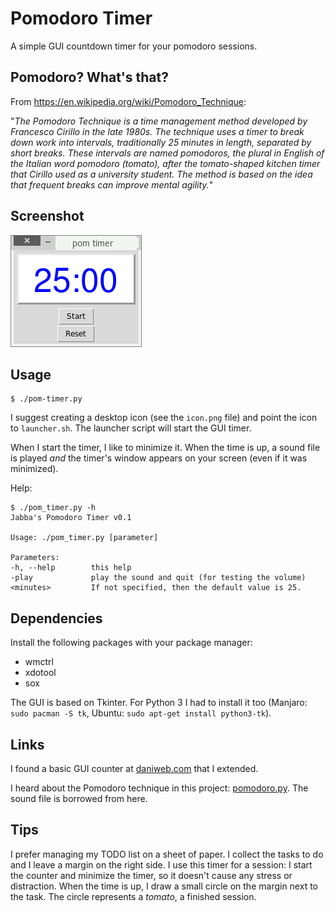 Pomodoro Timer
==============

A simple GUI countdown timer for your pomodoro sessions.

Pomodoro? What's that?
----------------------

From <https://en.wikipedia.org/wiki/Pomodoro_Technique>:

"*The Pomodoro Technique is a time management method developed by Francesco
Cirillo in the late 1980s. The technique uses a timer to break down
work into intervals, traditionally 25 minutes in length, separated by
short breaks. These intervals are named pomodoros, the plural in English
of the Italian word pomodoro (tomato), after the tomato-shaped kitchen
timer that Cirillo used as a university student. The method is
based on the idea that frequent breaks can improve mental agility.*"


Screenshot
----------

![pomodoro timer](screenshot.png)

Usage
-----

    $ ./pom-timer.py

I suggest creating a desktop icon (see the `icon.png` file) and point
the icon to `launcher.sh`. The launcher script will start the GUI timer.

When I start the timer, I like to minimize it. When the time is up, a
sound file is played *and* the timer's window appears on your screen
(even if it was minimized).

Help:

    $ ./pom_timer.py -h
    Jabba's Pomodoro Timer v0.1

    Usage: ./pom_timer.py [parameter]

    Parameters:
    -h, --help        this help
    -play             play the sound and quit (for testing the volume)
    <minutes>         If not specified, then the default value is 25.

Dependencies
------------

Install the following packages with your package manager:
* wmctrl
* xdotool
* sox

The GUI is based on Tkinter. For Python 3 I had to install it too
(Manjaro: `sudo pacman -S tk`, Ubuntu: `sudo apt-get install python3-tk`).

Links
-----

I found a basic GUI counter at
[daniweb.com](https://www.daniweb.com/programming/software-development/threads/464062/countdown-clock-with-python)
that I extended.

I heard about the Pomodoro technique in this project:
[pomodoro.py](https://github.com/Luxtylo/pomodoro.py).
The sound file is borrowed from here.

Tips
----

I prefer managing my TODO list on a sheet of paper. I collect the tasks to do
and I leave a margin on the right side. I use this timer for a session: I start
the counter and minimize the timer, so it doesn't cause any stress or distraction.
When the time is up, I draw a small circle on the margin next to the task. The
circle represents a *tomato*, a finished session.
